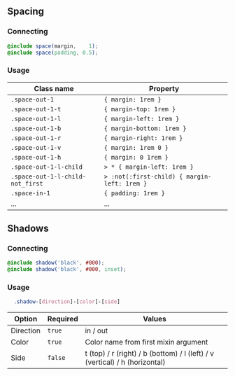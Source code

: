 ## Spacing

### Connecting
```scss
@include space(margin,    1);
@include space(padding, 0.5);
```
### Usage
Class name | Property
-----------|-----------
`.space-out-1`                   | `{ margin: 1rem }`
`.space-out-1-t`                 | `{ margin-top: 1rem }`
`.space-out-1-l`                 | `{ margin-left: 1rem }`
`.space-out-1-b`                 | `{ margin-bottom: 1rem }`
`.space-out-1-r`                 | `{ margin-right: 1rem }`
`.space-out-1-v`                 | `{ margin: 1rem 0 }`
`.space-out-1-h`                 | `{ margin: 0 1rem }`
`.space-out-1-l-child`           | `> * { margin-left: 1rem }`
`.space-out-1-l-child-not_first` | `> :not(:first-child) { margin-left: 1rem }`
`.space-in-1`                    | `{ padding: 1rem }`
...                              | ...

## Shadows

### Connecting
```scss
@include shadow('black', #000);
@include shadow('black', #000, inset);
```
### Usage
```scss
  .shadow-[direction]-[color]-[side]
```

Option | Required | Values
-------|----------|-------
Direction | `true`  | in / out
Color     | `true`  | Color name from first mixin argument
Side      | `false` | t (top) / r (right) / b (bottom) / l (left) / v (vertical) / h (horizontal)
